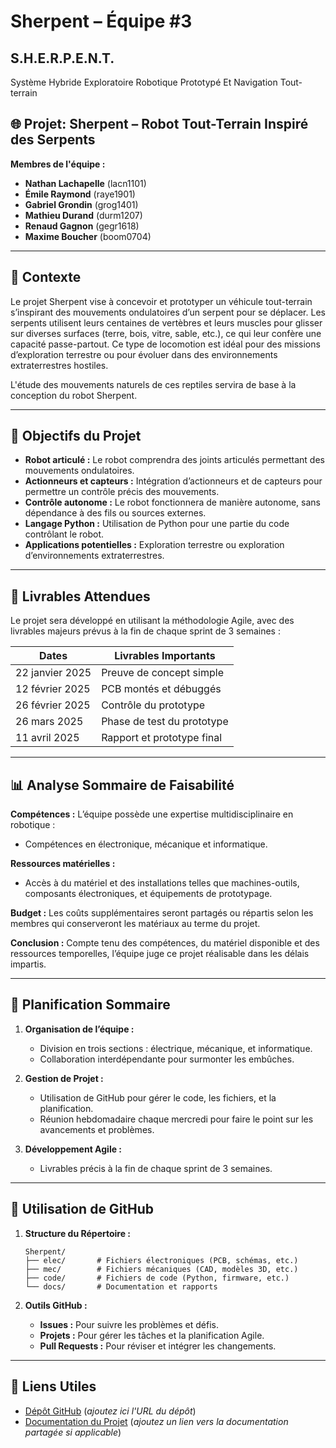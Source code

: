 # Sherpent – Équipe #3
## S.H.E.R.P.E.N.T.
Système
Hybride
Exploratoire
Robotique
Prototypé
Et
Navigation
Tout-terrain

## 🌐 Projet: Sherpent – Robot Tout-Terrain Inspiré des Serpents

**Membres de l'équipe :**
- **Nathan Lachapelle** (lacn1101)
- **Émile Raymond** (raye1901)
- **Gabriel Grondin** (grog1401)
- **Mathieu Durand** (durm1207)
- **Renaud Gagnon** (gegr1618)
- **Maxime Boucher** (boom0704)

---

## 🔬 Contexte

Le projet Sherpent vise à concevoir et prototyper un véhicule tout-terrain s’inspirant des mouvements ondulatoires d’un serpent pour se déplacer. Les serpents utilisent leurs centaines de vertèbres et leurs muscles pour glisser sur diverses surfaces (‎terre, bois, vitre, sable, etc.), ce qui leur confère une capacité passe-partout. Ce type de locomotion est idéal pour des missions d’exploration terrestre ou pour évoluer dans des environnements extraterrestres hostiles.

L'étude des mouvements naturels de ces reptiles servira de base à la conception du robot Sherpent.

---

## 🎯 Objectifs du Projet

- **Robot articulé :** Le robot comprendra des joints articulés permettant des mouvements ondulatoires.
- **Actionneurs et capteurs :** Intégration d’actionneurs et de capteurs pour permettre un contrôle précis des mouvements.
- **Contrôle autonome :** Le robot fonctionnera de manière autonome, sans dépendance à des fils ou sources externes.
- **Langage Python :** Utilisation de Python pour une partie du code contrôlant le robot.
- **Applications potentielles :** Exploration terrestre ou exploration d’environnements extraterrestres.

---

## 📅 Livrables Attendues
Le projet sera développé en utilisant la méthodologie Agile, avec des livrables majeurs prévus à la fin de chaque sprint de 3 semaines :

| **Dates**           | **Livrables Importants**                  |
|---------------------|------------------------------------------|
| 22 janvier 2025     | Preuve de concept simple                |
| 12 février 2025    | PCB montés et débuggés                 |
| 26 février 2025    | Contrôle du prototype                  |
| 26 mars 2025        | Phase de test du prototype              |
| 11 avril 2025       | Rapport et prototype final              |

---

## 📊 Analyse Sommaire de Faisabilité

**Compétences :** L’équipe possède une expertise multidisciplinaire en robotique :
- Compétences en électronique, mécanique et informatique.

**Ressources matérielles :** 
- Accès à du matériel et des installations telles que machines-outils, composants électroniques, et équipements de prototypage.

**Budget :** Les coûts supplémentaires seront partagés ou répartis selon les membres qui conserveront les matériaux au terme du projet.

**Conclusion :** Compte tenu des compétences, du matériel disponible et des ressources temporelles, l’équipe juge ce projet réalisable dans les délais impartis.

---

## 🔄 Planification Sommaire

1. **Organisation de l’équipe :**
   - Division en trois sections : électrique, mécanique, et informatique.
   - Collaboration interdépendante pour surmonter les embûches.

2. **Gestion de Projet :**
   - Utilisation de GitHub pour gérer le code, les fichiers, et la planification.
   - Réunion hebdomadaire chaque mercredi pour faire le point sur les avancements et problèmes.

3. **Développement Agile :**
   - Livrables précis à la fin de chaque sprint de 3 semaines.

---

## 🔧 Utilisation de GitHub

1. **Structure du Répertoire :**
   ```
   Sherpent/
   ├── elec/       # Fichiers électroniques (PCB, schémas, etc.)
   ├── mec/        # Fichiers mécaniques (CAD, modèles 3D, etc.)
   ├── code/       # Fichiers de code (Python, firmware, etc.)
   └── docs/       # Documentation et rapports
   ```

2. **Outils GitHub :**
   - **Issues :** Pour suivre les problèmes et défis.
   - **Projets :** Pour gérer les tâches et la planification Agile.
   - **Pull Requests :** Pour réviser et intégrer les changements.

---

## 🔖 Liens Utiles
- [Dépôt GitHub](#) (*ajoutez ici l'URL du dépôt*)
- [Documentation du Projet](#) (*ajoutez un lien vers la documentation partagée si applicable*)
